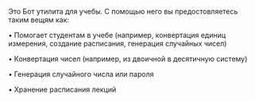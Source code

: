 Это Бот утилита для учебы. С помощью него вы предостовляетесь таким вещям как:

 • Помогает студентам в учебе (например, конвертация единиц измерения, создание расписания, генерация случайных чисел)
 
 • Конвертация чисел (например, из двоичной в десятичную систему)
 
 • Генерация случайного числа или пароля
 
 • Хранение расписания лекций
 
